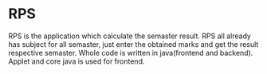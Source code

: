 # RPS

RPS is the application which calculate the semaster result.
RPS all already has subject for all semaster, just enter the obtained marks and get the result respective semaster.
Whole code is written in java(frontend and backend).
Applet and core java is used for frontend.
